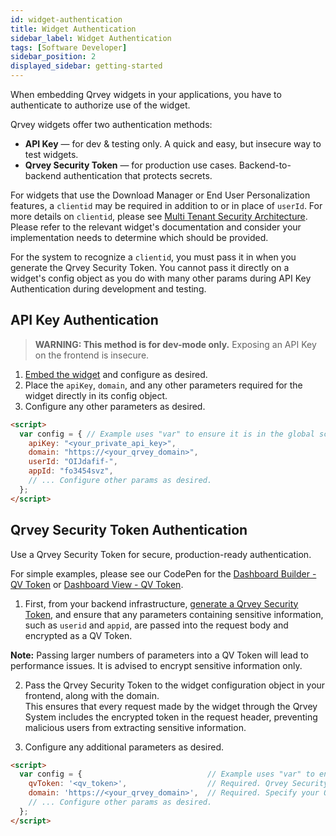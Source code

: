 ```yaml
---
id: widget-authentication
title: Widget Authentication
sidebar_label: Widget Authentication
tags: [Software Developer]
sidebar_position: 2
displayed_sidebar: getting-started
---
```


When embedding Qrvey widgets in your applications, you have to authenticate to authorize use of the widget.

Qrvey widgets offer two authentication methods:

- **API Key** — for dev & testing only. A quick and easy, but insecure way to test widgets. 
- **Qrvey Security Token** — for production use cases. Backend-to-backend authentication that protects secrets.

For widgets that use the Download Manager or End User Personalization features, a `clientid` may be required in addition to or in place of `userId`. For more details on `clientid`, please see [Multi Tenant Security Architecture](../../software-developer/07-Multi%20Tenant%20Solutions/multi-tenant-security-architecture.md#authentication). Please refer to the relevant widget's documentation and consider your implementation needs to determine which should be provided.

For the system to recognize a `clientid`, you must pass it in when you generate the Qrvey Security Token. You cannot pass it directly on a widget's config object as you do with many other params during API Key Authentication during development and testing.

## API Key Authentication

> **WARNING: This method is for dev-mode only.** Exposing an API Key on the frontend is insecure.

1. [Embed the widget](./introduction-to-widgets.md#how-to-embed-a-widget) and configure as desired.
2. Place the `apiKey`, `domain`, and any other parameters required for the widget directly in its config object.
3. Configure any other parameters as desired.

```html
<script>
  var config = { // Example uses "var" to ensure it is in the global scope.
    apiKey: "<your_private_api_key>",       
    domain: "https://<your_qrvey_domain>",  
    userId: "OIJdafif-",               
    appId: "fo3454svz",               
    // ... Configure other params as desired.
  };
</script>
```

## Qrvey Security Token Authentication 

Use a Qrvey Security Token for secure, production-ready authentication.

For simple examples, please see our CodePen for the [Dashboard Builder - QV Token](https://codepen.io/qrveysamples/pen/BaQGvrL/c3fa477a66f3d2615ed3a029d7998941?editors=1010) or [Dashboard View - QV Token](https://codepen.io/qrveysamples/pen/mdWNPMM/ed754fee791ee64f68151b624531749b?editors=1010).

1. First, from your backend infrastructure, [generate a Qrvey Security Token](https://qrvey.stoplight.io/docs/qrvey-api-doc/ff0303fef339a-generate-widget-security-token), and ensure that any parameters containing sensitive information, such as `userid` and `appid`, are passed into the request body and encrypted as a QV Token.

  **Note:** Passing larger numbers of parameters into a QV Token will lead to performance issues. It is advised to encrypt sensitive information only.

2. Pass the Qrvey Security Token to the widget configuration object in your frontend, along with the domain.  
   This ensures that every request made by the widget through the Qrvey System includes the encrypted token in the request header, preventing malicious users from extracting sensitive information.

3. Configure any additional parameters as desired.

```html
<script>
  var config = {                            // Example uses "var" to ensure it is in the global scope.
    qvToken: '<qv_token>',                  // Required. Qrvey Security Token.
    domain: 'https://<your_qrvey_domain>',  // Required. Specify your Qrvey domain.
    // ... Configure other params as desired.
  };
</script>
```
